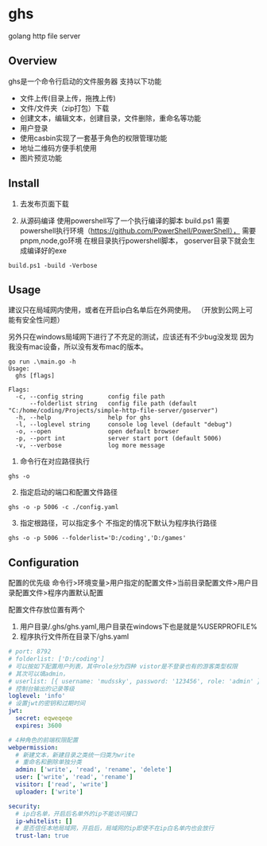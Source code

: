 # ghs
golang http file server


## Overview
ghs是一个命令行启动的文件服务器
支持以下功能
- 文件上传(目录上传，拖拽上传)
- 文件/文件夹（zip打包）下载
- 创建文本，编辑文本，创建目录，文件删除，重命名等功能
- 用户登录
- 使用casbin实现了一套基于角色的权限管理功能
- 地址二维码方便手机使用
- 图片预览功能

## Install
1. 去发布页面下载


2. 从源码编译
使用powershell写了一个执行编译的脚本 build.ps1
需要powershell执行环境（https://github.com/PowerShell/PowerShell），
需要pnpm,node,go环境
在根目录执行powershell脚本， goserver目录下就会生成编译好的exe
```shell
build.ps1 -build -Verbose
```

## Usage

建议只在局域网内使用，或者在开启ip白名单后在外网使用。
（开放到公网上可能有安全性问题）

另外只在windows局域网下进行了不充足的测试，应该还有不少bug没发现
因为我没有mac设备，所以没有发布mac的版本。

```
go run .\main.go -h
Usage:
  ghs [flags]

Flags:
  -c, --config string       config file path
      --folderlist string   config file path (default "C:/home/coding/Projects/simple-http-file-server/goserver")
  -h, --help                help for ghs
  -l, --loglevel string     console log level (default "debug")
  -o, --open                open default browser
  -p, --port int            server start port (default 5006)
  -v, --verbose             log more message
```

1. 命令行在对应路径执行

```shell
ghs -o
```

2. 指定启动的端口和配置文件路径

```shell
ghs -o -p 5006 -c ./config.yaml
``` 

3. 指定根路径，可以指定多个
   不指定的情况下默认为程序执行路径
```shell
ghs -o -p 5006 --folderlist='D:/coding','D:/games'
```

## Configuration
配置的优先级
命令行>环境变量>用户指定的配置文件>当前目录配置文件>用户目录配置文件>程序内置默认配置

配置文件存放位置有两个
1. 用户目录/.ghs/ghs.yaml,用户目录在windows下也是就是%USERPROFILE%
2. 程序执行文件所在目录下/ghs.yaml


```yaml
# port: 8792
# folderlist: ['D:/coding']
# 可以按如下配置用户列表，其中role分为四种 vistor是不登录也有的游客类型权限
# 其次可以填admin，
# userlist: [{ username: 'mudssky', password: '123456', role: 'admin' }]
# 控制台输出的记录等级
loglevel: 'info'
# 设置jwt的密钥和过期时间
jwt:
  secret: eqweqeqe
  expires: 3600

# 4种角色的前端权限配置
webpermission:
  # 新建文本，新建目录之类统一归类为write
  # 重命名和删除单独分类
  admin: ['write', 'read', 'rename', 'delete']
  user: ['write', 'read', 'rename']
  visitor: ['read', 'write']
  uploader: ['write']

security:
  # ip白名单，开启后名单外的ip不能访问接口
  ip-whitelist: []
  # 是否信任本地局域网，开启后，局域网的ip即使不在ip白名单内也会放行
  trust-lan: true

```
